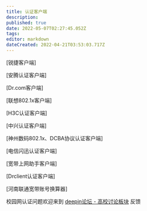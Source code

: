 ```yaml
---
title: 认证客户端
description: 
published: true
date: 2022-05-07T02:27:45.052Z
tags: 
editor: markdown
dateCreated: 2022-04-21T03:53:03.717Z
---
```


[锐捷客户端]

[安腾认证客户端]

[Dr.com客户端]

[联想802.1x客户端]

[H3C认证客户端]

[中兴认证客户端]

[神州数码802.1x、DCBA协议认证客户端]

[电信闪迅认证客户端]

[宽带上网助手客户端]

[Drclient认证客户端]

[河南联通宽带账号换算器]

校园网认证问题欢迎来到 [deepin论坛 - 高校讨论板块](https://bbs.deepin.org/forum.php?mod=forumdisplay&fid=67) 反馈